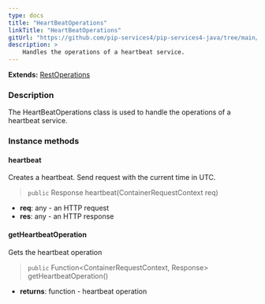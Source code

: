 ```yaml
---
type: docs
title: "HeartBeatOperations"
linkTitle: "HeartBeatOperations"
gitUrl: "https://github.com/pip-services4/pip-services4-java/tree/main/pip-services4-http-java"
description: >
    Handles the operations of a heartbeat service.
---
```


**Extends:** [RestOperations](../rest_operations)

### Description

The HeartBeatOperations class is used to handle the operations of a heartbeat service.

### Instance methods

#### heartbeat
Creates a heartbeat.
Send request with the current time in UTC.

> `public` Response heartbeat(ContainerRequestContext req)
- **req**: any - an HTTP request
- **res**: any - an HTTP response


#### getHeartbeatOperation
Gets the heartbeat operation

> `public` Function<ContainerRequestContext, Response> getHeartbeatOperation()

- **returns**: function - heartbeat operation
